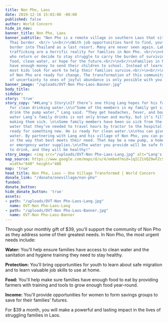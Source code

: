```yaml
---
title: Non Pho, Laos
date: 2019-12-16 15:03:00 -08:00
published: false
author: World Concern
hide_in_nav: 
banner_title: Non Pho, Laos
banner_subtitle: "Non Pho is a remote village in southern Laos that sits near the
  Thai border. <br/> \n<br/>\nWith job opportunities hard to find, youth cross the
  border into Thailand as a last resort. Many are never seen again. Labor and sex
  trafficking are a horrific reality for families in Non Pho. <br/>\n<br/>\nThe villagers
  who return or decide to stay struggle to carry the burden of surviving without enough
  food, clean water, or hope for the future.<br/>\n<br/>\nFamilies in Non Pho don’t
  have enough money to send their children to school. Instead of learning in classrooms,
  most kids look for work to help their families survive.<br/>\n<br/>\nThe people
  of Non Pho are ready for change. The transformation of this community from lives
  of uncertainty to ones of joyful abundance is only possible with you."
banner_image: "/uploads/OVT-Non Pho-Laos-Banner.jpg"
body_title: 
sidebar: 
story: 'true'
story_copy: "##Lang's Story\nIf there’s one thing Lang hopes for his family, it is
  for clean drinking water.\n\n“Some of the members in my family get sick when they
  drink the pump water,” Lang said. “They get headaches, fever, and body aches.”\n\nThe
  water Lang’s family drinks is not only brown and murky, but it’s filled with bacteria.\n\nIt’s
  making them sick. \n\nSome family members have been so sick from the contaminated
  water that they’ve needed to travel hours by tractor to the hospital.\n\nLang is
  ready for something new. He is ready for clean water.\n\nYou can give Lang clean
  water. By partnering with Lang and his village of Non Pho, you can provide water
  in the way that best meets their need. That may be a new pump, a home water filter,
  or emergency water supplies.\n\nThe water you provide will be safe for his children
  to drink, and they will be healthy!"
story_image: <img src="/uploads/OVT-Non Pho-Laos-Lang.jpg" alt="Lang's Story" />
map_source: https://www.google.com/maps/d/u/4/embed?mid=1qICZiVQZ9wFZcSVVc6e_rk3U4csVbQtH"
  width="640" height="480
map: 'true'
head_title: Non Pho, Laos — One Village Transformed | World Concern
donate_link: "/donate/onevillage/non-pho"
funded: 
donate_button: 
hide_donate_button: 'true'
assets:
- path: "/uploads/OVT-Non Pho-Laos-Lang.jpg"
  name: OVT-Non Pho-Laos-Lang
- path: "/uploads/OVT-Non Pho-Laos-Banner.jpg"
  name: OVT-Non Pho-Laos-Banner
---
```


Through your monthly gift of $39, you'll support the community of Non Pho as they address some of their greatest needs. In Non Pho, the most urgent needs include:

**Water:** You'll help ensure families have access to clean water and the sanitation and hygiene training they need to stay healthy.

**Protection:** You'll bring opportunities for youth to learn about safe migration and to learn valuable job skills to use at home.

**Food:** You'll help make sure families have enough food to eat by providing farmers with training and tools to grow enough food year-round.

**Income:** You'll provide opportunities for women to form savings groups to save for their families' futures.

For $39 a month, you will make a powerful and lasting impact in the lives of struggling families in Laos.
